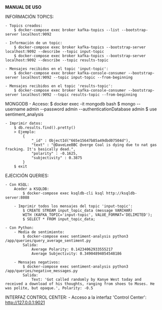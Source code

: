 **MANUAL DE USO**

INFORMACIÓN TOPICS:

    - Topics creados:
        $ docker-compose exec broker kafka-topics --list --bootstrap-server localhost:9092

    - Información de un topic:
        $ docker-compose exec broker kafka-topics --bootstrap-server localhost:9092 --describe --topic input-topic
        $ docker-compose exec broker kafka-topics --bootstrap-server localhost:9092 --describe --topic results-topic
    
    - Mensajes recibidos en el topic 'input-topic':
        $ docker-compose exec broker kafka-console-consumer --bootstrap-server localhost:9092 --topic input-topic --from-beginning
    
    - Mensajes recibidos en el topic 'results-topic':
        $ docker-compose exec broker kafka-console-consumer --bootstrap-server localhost:9092 --topic results-topic --from-beginning

MONGODB
    - Acceso:
        $ docker exec -it mongodb bash
        $ mongo --username admin --password admin --authenticationDatabase admin
        $ use sentiment_analysis

    - Imprimir datos:
        $ db.results.find().pretty()
        > Ejemplo:
            {
                "_id" : ObjectId("665e15647b85a49dbd07504d"),
                "text" : "@DaveLeeBBC @verge Coal is dying due to nat gas fracking. It's basically dead.",
                "polarity" : -0.1625,
                "subjectivity" : 0.3875
            }
        $ exit

EJECICIÓN QUERIES:

    - Con KSQL:
        Aceder a KSQLDB:
            $ docker-compose exec ksqldb-cli ksql http://ksqldb-server:8088
            
        - Imprimir todos los mensajes del topic 'input-topic':
            $ CREATE STREAM input_topic_data (message VARCHAR) 
            WITH (KAFKA_TOPIC='input-topic', VALUE_FORMAT='DELIMITED');
            $ SELECT * FROM input_topic_data;
    
    - Con Python:
        - Media de sentimiento:
            $ docker-compose exec sentiment-analysis python3 /app/queries/query_average_sentiment.py
            Salida:
                Average Polarity: 0.14234062933555217
                Average Subjectivity: 0.34904894054548186
            
        - Mensajes negativos:
            $ docker-compose exec sentiment-analysis python3 /app/queries/negative_messages.py
            Salida:
                Text: 'Got called randomly by Kanye West today and received a download of his thoughts, ranging from shoes to Moses. He was polite, but opaque.', Polarity: -0.5


INTERFAZ CONTROL CENTER:
    - Acceso a la interfaz 'Control Center': http://127.0.0.1:9021